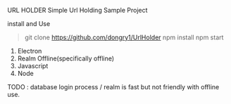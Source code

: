 URL HOLDER
Simple Url Holding Sample Project

install and Use
> git clone https://github.com/dongry1/UrlHolder
> npm install
> npm start



1) Electron
2) Realm Offline(specifically offline)
3) Javascript
4) Node

TODO : database login process / realm is fast but not friendly with offline use.